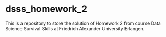 # dsss_homework_2
This is a repository to store the solution of Homework 2 from course Data Science Survival Skills at Friedrich Alexander University Erlangen.
